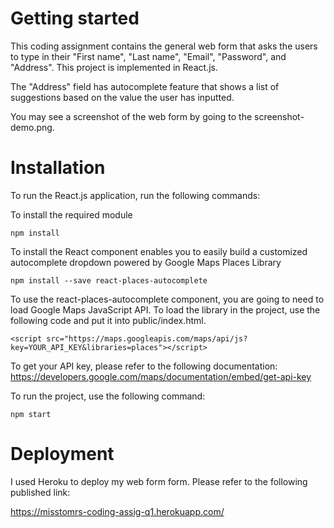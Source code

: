# Getting started

This coding assignment contains the general web form that asks the users to type in their "First name", "Last name", "Email", "Password", and "Address". This project is implemented in React.js. 

The "Address" field has autocomplete feature that shows a list of suggestions based on the value the user has inputted. 

You may see a screenshot of the web form by going to the screenshot-demo.png.

# Installation

To run the React.js application, run the following commands:

To install the required module

    npm install

To install the React component enables you to easily build a customized autocomplete dropdown powered by Google Maps Places Library

    npm install --save react-places-autocomplete

To use the react-places-autocomplete component, you are going to need to load Google Maps JavaScript API. To load the library in the project, use the following code and put it into public/index.html.

    <script src="https://maps.googleapis.com/maps/api/js?key=YOUR_API_KEY&libraries=places"></script>

To get your API key, please refer to the following documentation: 
https://developers.google.com/maps/documentation/embed/get-api-key

To run the project, use the following command: 

    npm start

# Deployment

I used Heroku to deploy my web form form. Please refer to the following published link: 

https://misstomrs-coding-assig-q1.herokuapp.com/




